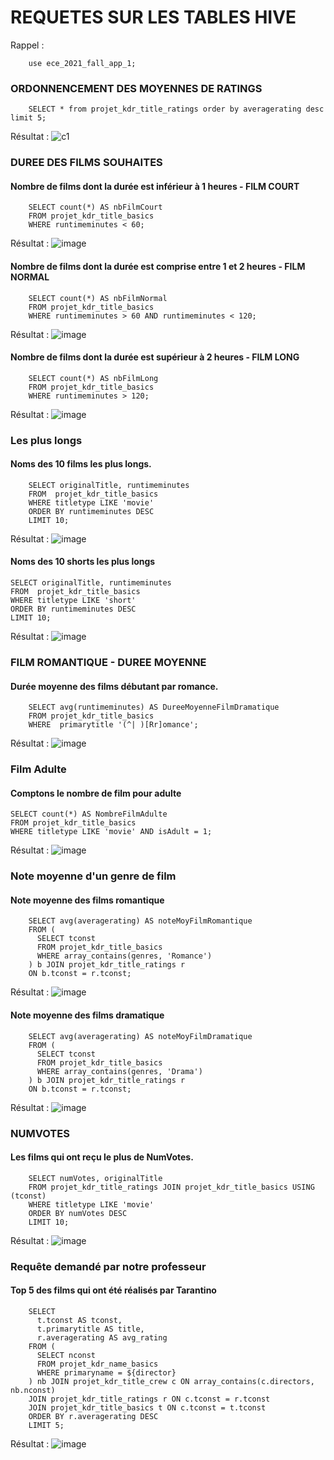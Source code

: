 # REQUETES SUR LES TABLES HIVE
Rappel : 
```
    use ece_2021_fall_app_1;
```
### ORDONNENCEMENT DES MOYENNES DE RATINGS
```
    SELECT * from projet_kdr_title_ratings order by averagerating desc limit 5;
```
Résultat : 
![c1](https://user-images.githubusercontent.com/71653765/147704353-49023874-d220-4193-8e21-df5ca8e1dbf7.png)

### DUREE DES FILMS SOUHAITES

#### Nombre de films dont la durée est inférieur à 1 heures - FILM COURT
```
    SELECT count(*) AS nbFilmCourt
    FROM projet_kdr_title_basics
    WHERE runtimeminutes < 60;
```
Résultat : 
![image](https://user-images.githubusercontent.com/71653765/147705287-09c4c7d3-5737-491f-987e-b79c6eb01993.png)

#### Nombre de films dont la durée est comprise entre 1 et 2 heures - FILM NORMAL
```
    SELECT count(*) AS nbFilmNormal
    FROM projet_kdr_title_basics
    WHERE runtimeminutes > 60 AND runtimeminutes < 120;
```
Résultat : 
![image](https://user-images.githubusercontent.com/71653765/147705641-d6cef80a-6722-42a2-b382-434aa22ea4ca.png)

#### Nombre de films dont la durée est supérieur à 2 heures - FILM LONG
```
    SELECT count(*) AS nbFilmLong
    FROM projet_kdr_title_basics
    WHERE runtimeminutes > 120;
```
Résultat : 
![image](https://user-images.githubusercontent.com/71653765/147705412-35fb113f-562b-4ed5-b551-82d05e98d785.png)

### Les plus longs
#### Noms des 10 films les plus longs.
```
    SELECT originalTitle, runtimeminutes
    FROM  projet_kdr_title_basics
    WHERE titletype LIKE 'movie'
    ORDER BY runtimeminutes DESC
    LIMIT 10;
```
Résultat : 
![image](https://user-images.githubusercontent.com/71653765/147780083-f3126d9d-2105-4a91-b9e8-a0c81388702b.png)
#### Noms des 10 shorts les plus longs
 ```
SELECT originalTitle, runtimeminutes
FROM  projet_kdr_title_basics
WHERE titletype LIKE 'short'
ORDER BY runtimeminutes DESC
LIMIT 10;
 ```
Résultat :
![image](https://user-images.githubusercontent.com/71653765/147780266-c4e2e225-63a6-41ad-afc2-3b9ec3f86154.png)
### FILM ROMANTIQUE - DUREE MOYENNE
#### Durée moyenne des films débutant par romance.
```
    SELECT avg(runtimeminutes) AS DureeMoyenneFilmDramatique
    FROM projet_kdr_title_basics
    WHERE  primarytitle '(^| )[Rr]omance';
```
Résultat : 
![image](https://user-images.githubusercontent.com/71653765/147779662-2c033990-bae9-4400-8d58-b9ad5e7dd590.png)

### Film Adulte
#### Comptons le nombre de film pour adulte
```
SELECT count(*) AS NombreFilmAdulte
FROM projet_kdr_title_basics 
WHERE titletype LIKE 'movie' AND isAdult = 1;
```
Résultat : 
![image](https://user-images.githubusercontent.com/71653765/147780732-f6b8eda5-8405-4b1f-90f5-e26cd027c15b.png)
### Note moyenne d'un genre de film
#### Note moyenne des films romantique
```
    SELECT avg(averagerating) AS noteMoyFilmRomantique
    FROM (
      SELECT tconst
      FROM projet_kdr_title_basics
      WHERE array_contains(genres, 'Romance')
    ) b JOIN projet_kdr_title_ratings r
    ON b.tconst = r.tconst;
```
Résultat : 
![image](https://user-images.githubusercontent.com/71653765/147706496-0606da8a-2eb8-425c-bd80-57de0d6423ca.png)

#### Note moyenne des films dramatique
```
    SELECT avg(averagerating) AS noteMoyFilmDramatique
    FROM (
      SELECT tconst
      FROM projet_kdr_title_basics
      WHERE array_contains(genres, 'Drama')
    ) b JOIN projet_kdr_title_ratings r
    ON b.tconst = r.tconst;
```
Résultat : 
![image](https://user-images.githubusercontent.com/71653765/147706666-c8748f92-04c7-4e0d-852f-4ba141cf0728.png)

### NUMVOTES
#### Les films qui ont reçu le plus de NumVotes.
```
    SELECT numVotes, originalTitle
    FROM projet_kdr_title_ratings JOIN projet_kdr_title_basics USING (tconst)
    WHERE titletype LIKE 'movie'
    ORDER BY numVotes DESC
    LIMIT 10;
```
Résultat :
![image](https://user-images.githubusercontent.com/71653765/147780988-21986b26-794b-4733-96fc-f7838896ac25.png)

### Requête demandé par notre professeur
#### Top 5 des films qui ont été réalisés par Tarantino
```
    SELECT
      t.tconst AS tconst,
      t.primarytitle AS title,
      r.averagerating AS avg_rating
    FROM (
      SELECT nconst
      FROM projet_kdr_name_basics
      WHERE primaryname = ${director}
    ) nb JOIN projet_kdr_title_crew c ON array_contains(c.directors, nb.nconst)
    JOIN projet_kdr_title_ratings r ON c.tconst = r.tconst
    JOIN projet_kdr_title_basics t ON c.tconst = t.tconst
    ORDER BY r.averagerating DESC
    LIMIT 5;
```
Résultat : 
![image](https://user-images.githubusercontent.com/71653765/147707141-1487e59a-2a95-4884-8d6f-538296179017.png)
